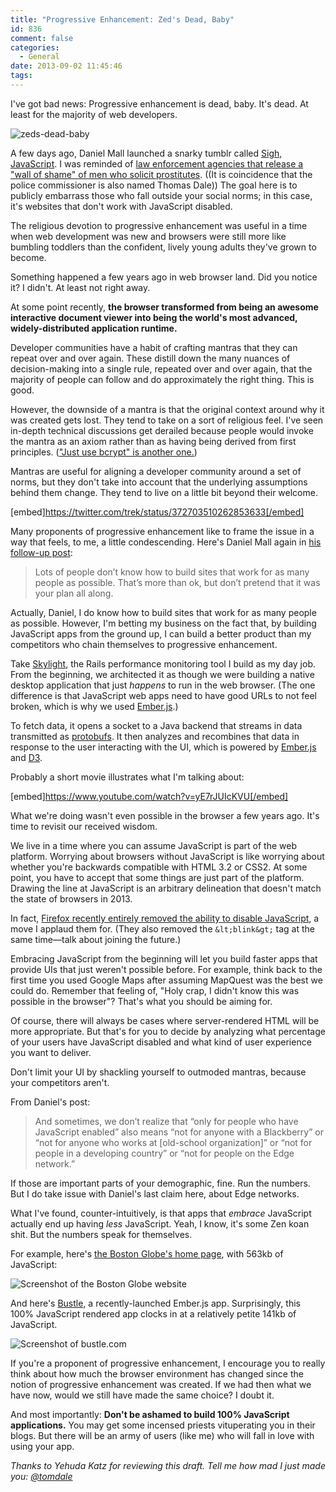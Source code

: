 ```yaml
---
title: "Progressive Enhancement: Zed's Dead, Baby"
id: 836
comment: false
categories:
  - General
date: 2013-09-02 11:45:46
tags:
---
```


I've got bad news: Progressive enhancement is dead, baby. It's dead. At least for the majority of web developers.

![zeds-dead-baby](zeds-dead-baby.jpg)

A few days ago, Daniel Mall launched a snarky tumblr called [Sigh, JavaScript](http://sighjavascript.tumblr.com/). I was reminded of [law enforcement agencies that release a "wall of shame" of men who solicit prostitutes](http://www.telegraph.co.uk/news/worldnews/northamerica/usa/10099235/Long-Island-lawyers-surgeons-and-socialites-on-prostitution-wall-of-shame.html). ((It is coincidence that the police commissioner is also named Thomas Dale)) The goal here is to publicly embarrass those who fall outside your social norms; in this case, it's websites that don't work with JavaScript disabled. 

The religious devotion to progressive enhancement was useful in a time when web development was new and browsers were still more like bumbling toddlers than the confident, lively young adults they've grown to become.

Something happened a few years ago in web browser land. Did you notice it? I didn't. At least not right away.

At some point recently, **the browser transformed from being an awesome interactive document viewer into being the world's most advanced, widely-distributed application runtime.**

Developer communities have a habit of crafting mantras that they can repeat over and over again. These distill down the many nuances of decision-making into a single rule, repeated over and over again, that the majority of people can follow and do approximately the right thing. This is good.

However, the downside of a mantra is that the original context around why it was created gets lost. They tend to take on a sort of religious feel. I've seen in-depth technical discussions get derailed because people would invoke the mantra as an axiom rather than as having being derived from first principles. (["Just use bcrypt" is another one.](http://www.unlimitednovelty.com/2012/03/dont-use-bcrypt.html))

Mantras are useful for aligning a developer community around a set of norms, but they don't take into account that the underlying assumptions behind them change. They tend to live on a little bit beyond their welcome.

[embed]https://twitter.com/trek/status/372703510262853633[/embed]

Many proponents of progressive enhancement like to frame the issue in a way that feels, to me, a little condescending. Here's Daniel Mall again in [his follow-up post](http://danielmall.com/articles/progressive-enhancement/):

> Lots of people don’t know how to build sites that work for as many people as possible. That’s more than ok, but don’t pretend that it was your plan all along.

Actually, Daniel, I do know how to build sites that work for as many people as possible. However, I'm betting my business on the fact that, by building JavaScript apps from the ground up, I can build a better product than my competitors who chain themselves to progressive enhancement.

Take [Skylight](http://skylight.io), the Rails performance monitoring tool I build as my day job. From the beginning, we architected it as though we were building a native desktop application that just _happens_ to run in the web browser. (The one difference is that JavaScript web apps need to have good URLs to not feel broken, which is why we used [Ember.js](http://emberjs.com).)

To fetch data, it opens a socket to a Java backend that streams in data transmitted as [protobufs](https://code.google.com/p/protobuf/). It then analyzes and recombines that data in response to the user interacting with the UI, which is powered by [Ember.js](http://emberjs.com) and [D3](d3js.org).

Probably a short movie illustrates what I'm talking about:

[embed]https://www.youtube.com/watch?v=yE7rJUIcKVU[/embed]

What we're doing wasn't even possible in the browser a few years ago. It's time to revisit our received wisdom.

We live in a time where you can assume JavaScript is part of the web platform. Worrying about browsers without JavaScript is like worrying about whether you're backwards compatible with HTML 3.2 or CSS2\. At some point, you have to accept that some things are just part of the platform. Drawing the line at JavaScript is an arbitrary delineation that doesn't match the state of browsers in 2013.

In fact, [Firefox recently entirely removed the ability to disable JavaScript](http://www.extremetech.com/computing/163291-firefox-23-finally-kills-the-blink-tag-removes-ability-to-turn-off-javascript-introduces-new-logo), a move I applaud them for. (They also removed the `&lt;blink&gt;` tag at the same time—talk about joining the future.)

Embracing JavaScript from the beginning will let you build faster apps that provide UIs that just weren't possible before. For example, think back to the first time you used Google Maps after assuming MapQuest was the best we could do. Remember that feeling of, "Holy crap, I didn't know this was possible in the browser"? That's what you should be aiming for.

Of course, there will always be cases where server-rendered HTML will be more appropriate. But that's for you to decide by analyzing what percentage of your users have JavaScript disabled and what kind of user experience you want to deliver.

Don't limit your UI by shackling yourself to outmoded mantras, because your competitors aren't.

From Daniel's post:

> And sometimes, we don’t realize that “only for people who have JavaScript enabled” also means “not for anyone with a Blackberry” or “not for anyone who works at [old-school organization]” or “not for people in a developing country” or “not for people on the Edge network.”

If those are important parts of your demographic, fine. Run the numbers. But I do take issue with Daniel's last claim here, about Edge networks.

What I've found, counter-intuitively, is that apps that _embrace_ JavaScript actually end up having _less_ JavaScript. Yeah, I know, it's some Zen koan shit. But the numbers speak for themselves.

For example, here's [the Boston Globe's home page](http://bostonglobe.com), with 563kb of JavaScript:

![Screenshot of the Boston Globe website](boston-globe.png)

And here's [Bustle](http://bustle.com), a recently-launched Ember.js app. Surprisingly, this 100% JavaScript rendered app clocks in at a relatively petite 141kb of JavaScript.

![Screenshot of bustle.com](bustle.png)

If you're a proponent of progressive enhancement, I encourage you to really think about how much the browser environment has changed since the notion of progressive enhancement was created. If we had then what we have now, would we still have made the same choice? I doubt it.

And most importantly: **Don't be ashamed to build 100% JavaScript applications.** You may get some incensed priests vituperating you in their blogs. But there will be an army of users (like me) who will fall in love with using your app.

_Thanks to Yehuda Katz for reviewing this draft. Tell me how mad I just made you: [@tomdale](https://twitter.com/tomdale)_
